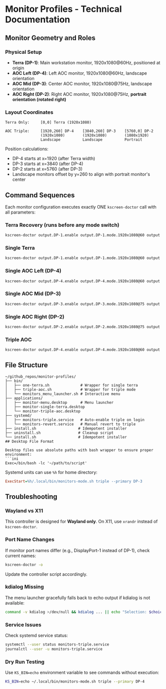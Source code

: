 # Monitor Profiles - Technical Documentation

## Monitor Geometry and Roles

### Physical Setup
- **Terra (DP-1)**: Main workstation monitor, 1920x1080@60Hz, positioned at origin
- **AOC Left (DP-4)**: Left AOC monitor, 1920x1080@60Hz, landscape orientation  
- **AOC Mid (DP-3)**: Center AOC monitor, 1920x1080@75Hz, landscape orientation
- **AOC Right (DP-2)**: Right AOC monitor, 1920x1080@75Hz, **portrait orientation (rotated right)**

### Layout Coordinates
```
Terra Only:     [0,0] Terra (1920x1080)

AOC Triple:     [1920,260] DP-4    [3840,260] DP-3    [5760,0] DP-2
                (1920x1080)        (1920x1080)        (1080x1920)
                Landscape          Landscape          Portrait
```

Position calculations:
- DP-4 starts at x=1920 (after Terra width)
- DP-3 starts at x=3840 (after DP-4)  
- DP-2 starts at x=5760 (after DP-3)
- Landscape monitors offset by y=260 to align with portrait monitor's center

## Command Sequences

Each monitor configuration executes exactly ONE `kscreen-doctor` call with all parameters:

### Terra Recovery (runs before any mode switch)
```bash
kscreen-doctor output.DP-1.enable output.DP-1.mode.1920x1080@60 output.DP-1.rotation.normal output.DP-1.scale.1 || true
```

### Single Terra
```bash
kscreen-doctor output.DP-1.enable output.DP-1.mode.1920x1080@60 output.DP-1.rotation.normal output.DP-1.scale.1 output.DP-1.position.0,0 output.DP-1.primary output.DP-3.disable output.DP-2.disable output.DP-4.disable
```

### Single AOC Left (DP-4)
```bash
kscreen-doctor output.DP-4.enable output.DP-4.mode.1920x1080@60 output.DP-4.rotation.normal output.DP-4.scale.1 output.DP-4.position.1920,260 output.DP-1.disable output.DP-3.disable output.DP-2.disable
```

### Single AOC Mid (DP-3)
```bash
kscreen-doctor output.DP-3.enable output.DP-3.mode.1920x1080@75 output.DP-3.rotation.normal output.DP-3.scale.1 output.DP-3.position.3840,260 output.DP-1.disable output.DP-4.disable output.DP-2.disable
```

### Single AOC Right (DP-2)
```bash
kscreen-doctor output.DP-2.enable output.DP-2.mode.1920x1080@75 output.DP-2.rotation.right output.DP-2.scale.1 output.DP-2.position.5760,0 output.DP-1.disable output.DP-4.disable output.DP-3.disable
```

### Triple AOC
```bash
kscreen-doctor output.DP-4.enable output.DP-4.mode.1920x1080@60 output.DP-4.rotation.normal output.DP-4.scale.1 output.DP-4.position.1920,260 output.DP-3.enable output.DP-3.mode.1920x1080@75 output.DP-3.rotation.normal output.DP-3.scale.1 output.DP-3.position.3840,260 output.DP-2.enable output.DP-2.mode.1920x1080@75 output.DP-2.rotation.right output.DP-2.scale.1 output.DP-2.position.5760,0 output.DP-1.disable output.${primary}.primary
```

## File Structure

```
~/github_repos/monitor-profiles/
├── bin/
│   ├── one-terra.sh              # Wrapper for single terra
│   ├── triple-aoc.sh             # Wrapper for triple mode
│   └── monitors_menu_launcher.sh # Interactive menu
├── applications/
│   ├── monitor-menu.desktop      # Menu launcher
│   ├── monitor-single-terra.desktop
│   └── monitor-triple-aoc.desktop
├── systemd/
│   ├── monitors-triple.service   # Auto-enable triple on login
│   └── monitors-revert.service   # Manual revert to triple
├── install.sh                   # Idempotent installer
├── uninstall.sh                 # Cleanup script
└── install.sh                   # Idempotent installer
## Desktop File Format

Desktop files use absolute paths with bash wrapper to ensure proper environment:
```ini
Exec=/bin/bash -lc '~/path/to/script'
```

Systemd units can use `%h` for home directory:
```ini
ExecStart=%h/.local/bin/monitors-mode.sh triple --primary DP-3
```

## Troubleshooting

### Wayland vs X11
This controller is designed for **Wayland only**. On X11, use `xrandr` instead of `kscreen-doctor`.

### Port Name Changes
If monitor port names differ (e.g., DisplayPort-1 instead of DP-1), check current names:
```bash
kscreen-doctor -o
```

Update the controller script accordingly.

### kdialog Missing
The menu launcher gracefully falls back to echo output if kdialog is not available:
```bash
command -v kdialog >/dev/null && kdialog ... || echo "Selection: $choice"
```

### Service Issues
Check systemd service status:
```bash
systemctl --user status monitors-triple.service
journalctl --user -u monitors-triple.service
```

### Dry Run Testing
Use `KS_BIN=echo` environment variable to see commands without execution:
```bash
KS_BIN=echo ~/.local/bin/monitors-mode.sh triple --primary DP-4
```